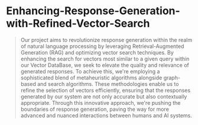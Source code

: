 # Enhancing-Response-Generation-with-Refined-Vector-Search
> Our project aims to revolutionize response generation within the realm of natural language processing by leveraging Retrieval-Augmented Generation (RAG) and optimizing vector search techniques. By enhancing the search for vectors most similar to a given query within our Vector DataBase, we seek to elevate the quality and relevance of generated responses. To achieve this, we're employing a sophisticated blend of metaheuristic algorithms alongside graph-based and search algorithms. These methodologies enable us to refine the selection of vectors efficiently, ensuring that the responses generated by our system are not only accurate but also contextually appropriate. Through this innovative approach, we're pushing the boundaries of response generation, paving the way for more advanced and nuanced interactions between humans and AI systems.
